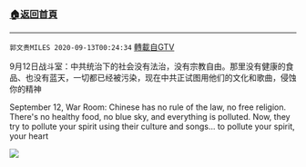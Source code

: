 ﻿###  [:house:返回首頁](https://github.com/ourhimalayas/txt)
---

`郭文贵MILES 2020-09-13T00:24:34` [轉載自GTV](https://gtv.org/web/#/UserInfo/5e596957357cc612d35a8044)

9月12日战斗室：中共统治下的社会没有法治，没有宗教自由。那里没有健康的食品、也没有蓝天，一切都已经被污染，现在中共正试图用他们的文化和歌曲，侵蚀你的精神

September 12, War Room: Chinese has no rule of the law, no free religion. There's no healthy food, no blue sky, and everything is polluted. Now, they try to pollute your spirit using their culture and songs... to pollute your spirit, your heart

[![](https://filegroup.gtv.org/cdn-cgi/image/width=600/https://filegroup.gtv.org/group3/default/20200913/00/24/0/882ca2362fedb61b44428558d060ffa1)](https://filegroup.gtv.org/group3/default/20200913/00/24/0/33a235b04b380f83fcf7add30def151d.MOV)